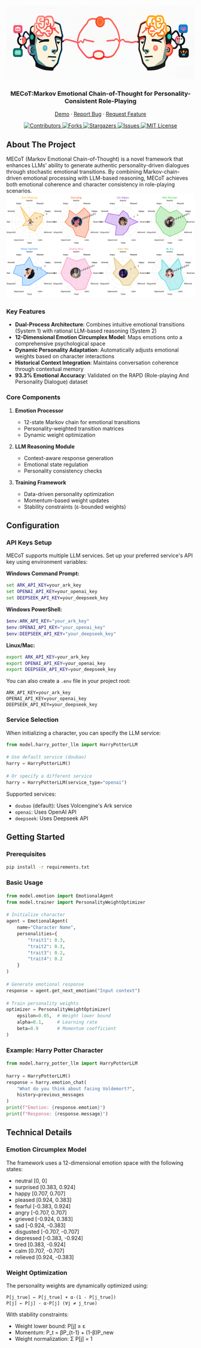 <!-- PROJECT LOGO -->
<br />

<p align="center">
  <a href="https://github.com/turnwind/llmemochain/">
    <img src="images/logo.png" alt="Logo" height="200px">
  </a>

  <h3 align="center">MECoT:Markov Emotional Chain-of-Thought for Personality-Consistent Role-Playing</h3>
  <p align="center">
    <a href="https://github.com/turnwind/llmemochain">Demo</a>
    ·
    <a href="https://github.com/turnwind/llmemochain/issues">Report Bug</a>
    ·
    <a href="https://github.com/turnwind/llmemochain/issues">Request Feature</a>
  </p>

</p>


<p align="center">
  <a href="https://github.com/turnwind/llmemochain/graphs/contributors">
    <img src="https://img.shields.io/github/contributors/turnwind/llmemochain.svg?style=flat-square" alt="Contributors">
  </a>
  <a href="https://github.com/turnwind/llmemochain/network/members">
    <img src="https://img.shields.io/github/forks/turnwind/llmemochain.svg?style=flat-square" alt="Forks">
  </a>
  <a href="https://github.com/turnwind/llmemochain/stargazers">
    <img src="https://img.shields.io/github/stars/turnwind/llmemochain.svg?style=flat-square" alt="Stargazers">
  </a>
  <a href="https://github.com/turnwind/llmemochain/issues">
    <img src="https://img.shields.io/github/issues/turnwind/llmemochain.svg?style=flat-square" alt="Issues">
  </a>
  <a href="https://github.com/turnwind/llmemochain/blob/master/LICENSE.txt">
    <img src="https://img.shields.io/github/license/turnwind/llmemochain.svg?style=flat-square" alt="MIT License">
  </a>
</p>

## About The Project

MECoT (Markov Emotional Chain-of-Thought) is a novel framework that enhances LLMs' ability to generate authentic personality-driven dialogues through stochastic emotional transitions. By combining Markov-chain-driven emotional processing with LLM-based reasoning, MECoT achieves both emotional coherence and character consistency in role-playing scenarios.
![](images/acl_p1.png)
### Key Features

- **Dual-Process Architecture**: Combines intuitive emotional transitions (System 1) with rational LLM-based reasoning (System 2)
- **12-Dimensional Emotion Circumplex Model**: Maps emotions onto a comprehensive psychological space
- **Dynamic Personality Adaptation**: Automatically adjusts emotional weights based on character interactions
- **Historical Context Integration**: Maintains conversation coherence through contextual memory
- **93.3% Emotional Accuracy**: Validated on the RAPD (Role-playing And Personality Dialogue) dataset

### Core Components

1. **Emotion Processor**
   - 12-state Markov chain for emotional transitions
   - Personality-weighted transition matrices
   - Dynamic weight optimization

2. **LLM Reasoning Module**
   - Context-aware response generation
   - Emotional state regulation
   - Personality consistency checks

3. **Training Framework**
   - Data-driven personality optimization
   - Momentum-based weight updates
   - Stability constraints (ε-bounded weights)

## Configuration

### API Keys Setup

MECoT supports multiple LLM services. Set up your preferred service's API key using environment variables:

**Windows Command Prompt:**
```cmd
set ARK_API_KEY=your_ark_key
set OPENAI_API_KEY=your_openai_key
set DEEPSEEK_API_KEY=your_deepseek_key
```

**Windows PowerShell:**
```powershell
$env:ARK_API_KEY="your_ark_key"
$env:OPENAI_API_KEY="your_openai_key"
$env:DEEPSEEK_API_KEY="your_deepseek_key"
```

**Linux/Mac:**
```bash
export ARK_API_KEY=your_ark_key
export OPENAI_API_KEY=your_openai_key
export DEEPSEEK_API_KEY=your_deepseek_key
```

You can also create a `.env` file in your project root:
```plaintext
ARK_API_KEY=your_ark_key
OPENAI_API_KEY=your_openai_key
DEEPSEEK_API_KEY=your_deepseek_key
```

### Service Selection

When initializing a character, you can specify the LLM service:
```python
from model.harry_potter_llm import HarryPotterLLM

# Use default service (doubao)
harry = HarryPotterLLM()

# Or specify a different service
harry = HarryPotterLLM(service_type="openai")
```

Supported services:
- `doubao` (default): Uses Volcengine's Ark service
- `openai`: Uses OpenAI API
- `deepseek`: Uses Deepseek API

## Getting Started

### Prerequisites

```bash
pip install -r requirements.txt
```

### Basic Usage

```python
from model.emotion import EmotionalAgent
from model.trainer import PersonalityWeightOptimizer

# Initialize character
agent = EmotionalAgent(
    name="Character Name",
    personalities={
        "trait1": 0.3,
        "trait2": 0.3,
        "trait3": 0.2,
        "trait4": 0.2
    }
)

# Generate emotional response
response = agent.get_next_emotion("Input context")

# Train personality weights
optimizer = PersonalityWeightOptimizer(
    epsilon=0.05,  # Weight lower bound
    alpha=0.1,     # Learning rate
    beta=0.9       # Momentum coefficient
)
```

### Example: Harry Potter Character

```python
from model.harry_potter_llm import HarryPotterLLM

harry = HarryPotterLLM()
response = harry.emotion_chat(
    "What do you think about facing Voldemort?",
    history=previous_messages
)
print(f"Emotion: {response.emotion}")
print(f"Response: {response.message}")
```

## Technical Details

### Emotion Circumplex Model

The framework uses a 12-dimensional emotion space with the following states:
- neutral [0, 0]
- surprised [0.383, 0.924]
- happy [0.707, 0.707]
- pleased [0.924, 0.383]
- fearful [-0.383, 0.924]
- angry [-0.707, 0.707]
- grieved [-0.924, 0.383]
- sad [-0.924, -0.383]
- disgusted [-0.707, -0.707]
- depressed [-0.383, -0.924]
- tired [0.383, -0.924]
- calm [0.707, -0.707]
- relieved [0.924, -0.383]

### Weight Optimization

The personality weights are dynamically optimized using:
```
P[j_true] ← P[j_true] + α·(1 - P[j_true])
P[j] ← P[j] - α·P[j] (∀j ≠ j_true)
```

With stability constraints:
- Weight lower bound: P[j] ≥ ε
- Momentum: P_t = βP_{t-1} + (1-β)P_new
- Weight normalization: Σ P[j] = 1


